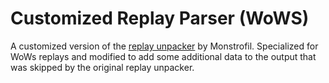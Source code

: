 # Customized Replay Parser (WoWS)

A customized version of the [replay unpacker](https://github.com/Monstrofil/replays_unpack/) by Monstrofil.
Specialized for WoWs replays and modified to add some additional data to the output that was skipped by the original replay unpacker.
